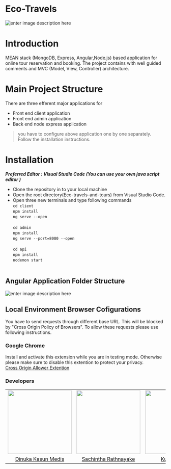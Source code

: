 # Eco-Travels

![enter image description here](https://lh3.googleusercontent.com/v85slgTNrIllgdgf12sOPaERbzNQUOYMRon1w6c4r2xJm7FdGg0w0AJgm31cmqKx9oMGsMjclZdc "Logo")
# Introduction

MEAN stack (MongoDB, Express, Angular,Node.js) based application for online tour reservation and booking. The project contains with well guided comments and MVC (Model, View, Controller) architecture.

# Main Project Structure
There are three efferent major applications for

 - Front end client application
 - Front end admin application
 - Back end node express application

> you have to configure  above application one by one separately. Follow the installation instructions.   

# Installation
***Preferred Editor : Visual Studio Code (You can use your own java script editor )***

 

 - Clone the repository in to your local machine
 - Open the root directory(Eco-travels-and-tours) from Visual Studio Code.
 - Open three new terminals and type following commands
 	<br>
	`cd client`
	<br>
	`npm install`
	<br>
	`ng serve --open`
	<br><br>
	`cd admin`
	<br>
	`npm install`
	<br>
	`ng serve --port=8080 --open`
	<br><br>
	`cd api`
	<br>
	`npm install`
	<br>
	`nodemon start`
	<br><br>


## Angular Application Folder Structure

![enter image description here](https://lh3.googleusercontent.com/qkW2eOUZFO2QZy2kdUAGcasxf6X66gh4L-fyHZM8okIonnAWfn3X-s6AWyxPSw_ORq61DJMaYaXR)

## Local Environment Browser Cofigurations
 You have to send requests through different base URL. This will be blocked by "Cross Origin Policy of Browsers". To allow these requests please use following instructions.
 ### Google Chrome
 Install and activate this extension while you are in testing mode. Otherwise please make sure to disable this extention to protect your privacy.<br>
 <a href="https://github.com/dinuka-kasun-medis">Cross Origin Allower Extention</a>

### Developers
<table>
<tr>
<td align="center"><img src="https://avatars1.githubusercontent.com/u/25397168?s=460&v=4" width=200></td>
<td align="center"><img src="https://avatars1.githubusercontent.com/u/29378743?s=460&v=4" width=200></td>
<td align="center"><img src="https://avatars3.githubusercontent.com/u/26787267?s=400&v=4" width=200></td>
<td align="center"><img src="https://avatars0.githubusercontent.com/u/27485094?s=400&v=4" width=200></td>
<td align="center"><img src="https://avatars1.githubusercontent.com/u/31557486?s=400&v=4" width=200></td>
</tr>
<tr>

<td align="center"><a href="https://github.com/dinuka-kasun-medis">Dinuka Kasun Medis</a></td>
<td align="center"><a href="https://github.com/Sacheerc">Sachintha Rathnayake</a></td>
<td align="center"><a href="https://github.com/kusalkw">Kusal Kalhara</a></td>
<td align="center"><a href="https://github.com/TharushiJay">Tharushi Jayasekara</a></td>
<td align="center"><a href="https://github.com/Maneesha15">Maneesha Maduwanthi</a></td>
</tr>
</table>

